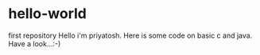# hello-world
first repository
Hello i'm priyatosh. 
Here is some code on basic c and java.
Have a look...:-)
